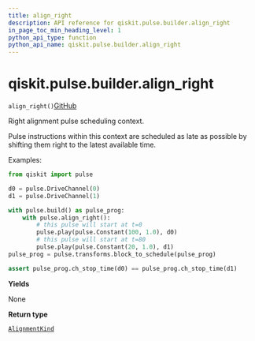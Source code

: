 ```yaml
---
title: align_right
description: API reference for qiskit.pulse.builder.align_right
in_page_toc_min_heading_level: 1
python_api_type: function
python_api_name: qiskit.pulse.builder.align_right
---
```


# qiskit.pulse.builder.align\_right

<span id="qiskit.pulse.builder.align_right" />

`align_right()`[GitHub](https://github.com/qiskit/qiskit/tree/stable/0.40/qiskit/pulse/builder.py "view source code")

Right alignment pulse scheduling context.

Pulse instructions within this context are scheduled as late as possible by shifting them right to the latest available time.

Examples:

```python
from qiskit import pulse

d0 = pulse.DriveChannel(0)
d1 = pulse.DriveChannel(1)

with pulse.build() as pulse_prog:
    with pulse.align_right():
        # this pulse will start at t=0
        pulse.play(pulse.Constant(100, 1.0), d0)
        # this pulse will start at t=80
        pulse.play(pulse.Constant(20, 1.0), d1)
pulse_prog = pulse.transforms.block_to_schedule(pulse_prog)

assert pulse_prog.ch_stop_time(d0) == pulse_prog.ch_stop_time(d1)
```

**Yields**

None

**Return type**

[`AlignmentKind`](pulse#qiskit.pulse.transforms.AlignmentKind "qiskit.pulse.transforms.alignments.AlignmentKind")

